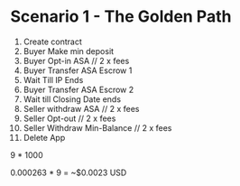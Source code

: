 # Scenario 1 - The Golden Path

1. Create contract
2. Buyer Make min deposit
3. Buyer Opt-in ASA // 2 x fees
4. Buyer Transfer ASA Escrow 1
5. Wait Till IP Ends
6. Buyer Transfer ASA Escrow 2
7. Wait till Closing Date ends
8. Seller withdraw ASA // 2 x fees
9. Seller Opt-out // 2 x fees
10. Seller Withdraw Min-Balance // 2 x fees
11. Delete App

9 * 1000

0.000263 * 9 = ~$0.0023 USD
